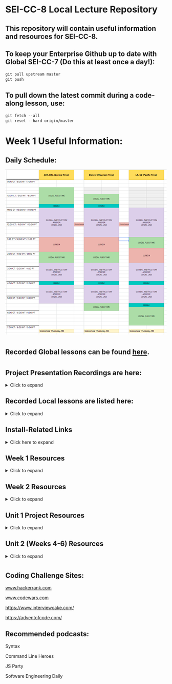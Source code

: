 # SEI-CC-8 Local Lecture Repository

## This repository will contain useful information and resources for SEI-CC-8.

## To keep your Enterprise Github up to date with Global SEI-CC-7 (Do this at least once a day!):
```
git pull upstream master
git push
```
## To pull down the latest commit during a code-along lesson, use:
```
git fetch --all
git reset --hard origin/master
```

# Week 1 Useful Information:
## Daily Schedule:
![daily schedule](images/daily-schedule.png)
# 
## Recorded Global lessons can be found [here](https://www.youtube.com/playlist?list=PL51l5r1uFLPOoHTAWQdr4EMpV5zbEPhDx). 
# 
## Project Presentation Recordings are here:
<details>
<summary>Click to expand</summary>

## [Unit 1 Presentations](https://drive.google.com/file/d/1QVuRuU7qsJy9Hl0yochNvGAETkYxdgIB/view?usp=sharing)

</details>


## Recorded Local lessons are listed here:
<details>
<summary>Click to expand</summary>

## Unit 1:
<details>
<summary>Click to expand:</summary>

## [Number Guessing Game - Part 1](https://drive.google.com/file/d/1beCMddmlE_XNXz1Q6X4kZWzh-OdIUD0B/view?usp=sharing).
## [Number Guessing Game - Part 2](https://drive.google.com/file/d/1MxI5YrtdMtcDZkrZ3V240Q6xlsGYsYbd/view?usp=sharing).

## [Creating a repository and adding files to it](https://drive.google.com/file/d/1Ue8av-BhAzhZ1lSuXmY8jAvM6xML6ZoW/view?usp=sharing).

## [Github Repository Basics](https://drive.google.com/file/d/1yTk6_qM4vpOta2gHIKGbK7tcFVaozxez/view?usp=sharing).
## [Tic-Tac-Toe Part 1](https://drive.google.com/file/d/1gfcKzXVWxjQb6YCo1os4RAWxeUHOGdkA/view?usp=sharing).
## [Tic-Tac-Toe Part 2](https://drive.google.com/open?id=1WMmXDgZ9Jsd_ksCYQYvWETRVrqRgUb8B).
## [Memory Game Plus Part 1](https://drive.google.com/file/d/1XkWgyiCJJzIfRukrOdAPE8o8pvaP0cc-/view?usp=sharing).
## [Memory Game Plus Part 2](https://drive.google.com/file/d/1zoWMl4hQxsJTHM5ZVGaIipyRK08fsWWu/view?usp=sharing).
## [Memory Game Plus Part 3](https://drive.google.com/file/d/1NHemhmr-mbtjrvzxKabW69Xe63-pcnyK/view?usp=sharing).
## [DOM Playground Part 1](https://drive.google.com/file/d/1OeG_OqkpqHOYCIDrX_Nwyp4He9IgcWhI/view?usp=sharing).
## [DOM Playground Part 2](https://drive.google.com/file/d/1vmgHYKM0nNmcH3aJYj8jNes4_VAVFfFr/view?usp=sharing).
## [EZPZ DOM Manipulation](https://drive.google.com/file/d/1Tsh6EgwsVlWP4KLxRf3_L7Fxorpw3u7Z/view?usp=sharing).
</details>

## Unit 2:
# 
## [Node Intro](https://drive.google.com/file/d/1IJ-3SY3axXZJCpE54SCxrXa4nP7kN4HP/view?usp=sharing)
## [Basic Node Tacos Part 1](https://drive.google.com/file/d/1bGXFWDuRJ-NHRDiE55_sFvdWmvlTYRcP/view?usp=sharing)
## [Basic Node Tacos Part 2](https://drive.google.com/file/d/16p2wCMxIIKo2hwcXuL4XKb3aGWaK1w1g/view?usp=sharing)
## [Node Book List App Part 1](https://drive.google.com/file/d/1Y91afCgCluRPcWtDM9VYhsl40fYcoKlw/view?usp=sharing) 
## [Node Book List App Part 2](https://drive.google.com/file/d/1Hl1M_MBn8HuIA34WFrHR3pAos1Hsjabz/view?usp=sharing)
## [Flights Part 1 - Part 1](https://drive.google.com/file/d/1Pexj-zgfTTFDMiX7UhKhHJ2SW8tw4OV8/view?usp=sharing)
## [Flights Part 1 - Part 2]()

</details>

## Install-Related Links
<details>
<summary>Click here to expand</summary>

## SEI-CC-8 Class repository can be found [here](https://git.generalassemb.ly/SEI-CC/SEI-CC-8).
# 
## Install-fest for Macs can be found [here](https://git.generalassemb.ly/SEI-CC/SEI-CC-8/blob/master/work/w01/d1/02-installfest.md).
# 
## Install-fest for Linux(Ubuntu) can be found [here](https://docs.google.com/document/d/1q74Y_A6psCz_Ou_GNGlVAXQVA3bivIcMFl3HVOd4RiE/edit).
# 
## Deliverables can be submitted [here](https://docs.google.com/forms/d/e/1FAIpQLSegX4tgG7HjoCcOpxDGgzasg5K6qZq9rf9wMUIdNxs3IsCq5w/viewform).
# 
## CLI(Command Line Interface) command [cheat sheet](https://towardsdatascience.com/a-quick-guide-to-using-command-line-terminal-96815b97b955).
# 
## Git commands / workflow [cheat sheet](https://rogerdudler.github.io/git-guide/).
# 
## Useful VS Code Extensions:

<details>
<summary>Click to expand</summary>

:emojisense:  - Suggestions and auto-complete for emoji in VS Code

Beautify - Adds color to help identify different parts of your code

Better Comments - Create human-friendly comments in your code

Bracket Pair Colorizer - Colors brackets/parens for easy readability

Color Info - Provides quick info about CSS colors

Debugger for Chrome - Debug JavaScript in Chrome

Django - Beautifies syntax for Django code

EJS language support - Adds support for EJS to VS Code

ESLint - JavaScript linting

HTML Boilerplate - Provides shortcut for boilerplate template

Live Server - Launch a development server with live reload/refresh

Markdown All in One - Shortcuts/preview for markdown code

Markdown Emoji - Adds emoji support to markdown

Material Icon Theme - Adds different icons for differentiating file types

open in browser - Open current file in your default browser/application

Python - Linting/debugging/intellisense for Python

SQL Server (mssql) - Adds support for SQL linting/colorizing/intellisense

vscode-spotify - Allows Spotify control from within VS Code

</details>

</details>

## Week 1 Resources
<details>
<summary>Click to expand</summary>

## [Markdown Syntax Cheat Sheet](https://guides.github.com/pdfs/markdown-cheatsheet-online.pdf)

## [JavaScript Docs (MDN)](https://developer.mozilla.org/en-US/docs/Web/JavaScript)

## [JavaScript Data Types (MDN)](https://developer.mozilla.org/en-US/docs/Web/JavaScript/Data_structures)

## [JavaScript Control Flow (MDN)](https://developer.mozilla.org/en-US/docs/Web/JavaScript/Guide/Control_flow_and_error_handling)

## [JavaScript Arrays (MDN)](https://developer.mozilla.org/en-US/docs/Web/JavaScript/Reference/Global_Objects/Array)

## [JavaScript Functions (MDN)](https://developer.mozilla.org/en-US/docs/Web/JavaScript/Reference/Functions)

## [Understanding Scope in JavaScript](https://scotch.io/tutorials/understanding-scope-in-javascript)

## [JavaScript Objects (MDN)](https://developer.mozilla.org/en-US/docs/Web/JavaScript/Reference/Global_Objects/Object)

## [Template Literals (MDN)](https://developer.mozilla.org/en-US/docs/Web/JavaScript/Reference/Template_literals)

## [CSS Tricks](https://css-tricks.com/) - Great CSS resource
# 
## Helpful CSS Libraries:
## [Animate](https://daneden.github.io/animate.css/) - Great for beginners, check this out for tic-tac-toe effects!!!
## [Materialize](https://materializecss.com/) - AMAZING, you WILL use this!
## [Skeleton](http://getskeleton.com/)
## [Bootstrap](https://getbootstrap.com/) - AMAZING, you WILL use this!
## [Foundation](https://foundation.zurb.com/) - More advanced, but SUPER powerful
# 
## [Intro to the DOM (MDN)](https://developer.mozilla.org/en-US/docs/Web/API/Document_Object_Model/Introduction)

## [Intro to Events (MDN)](https://developer.mozilla.org/en-US/docs/Learn/JavaScript/Building_blocks/Events)

## [Event Handlers (MDN)](https://developer.mozilla.org/en-US/docs/Web/Guide/Events/Event_handlers)
</details>


## Week 2 Resources
<details>
<summary>Click to expand</summary>

## [CSS Flexbox (MDN)](https://developer.mozilla.org/en-US/docs/Web/CSS/CSS_Flexible_Box_Layout/Basic_Concepts_of_Flexbox)
## [Flexbox Froggy](https://flexboxfroggy.com/) - Use this to help learn Flexbox!!!
## [CSS Grid (MDN)](https://developer.mozilla.org/en-US/docs/Web/CSS/CSS_Grid_Layout)
## [Grid Garden](https://cssgridgarden.com/) - Use this to help learn Grid!!!
## [Responsive Design - Media Queries (MDN)](https://developer.mozilla.org/en-US/docs/Web/CSS/Media_Queries/Using_media_queries)
## [Callback Functions (MDN)](https://developer.mozilla.org/en-US/docs/Mozilla/js-ctypes/Using_js-ctypes/Declaring_and_Using_Callbacks)
## [JS Classes (MDN)](https://developer.mozilla.org/en-US/docs/Web/JavaScript/Reference/Statements/class)
## [jQuery (Docs)](https://api.jquery.com/)
## [Arrow Functions (MDN)](https://developer.mozilla.org/en-US/docs/Web/JavaScript/Reference/Functions/Arrow_functions)
## [this Binding (MDN)](https://developer.mozilla.org/en-US/docs/Web/JavaScript/Reference/Operators/this)
## [Playing Audio (MDN)](https://developer.mozilla.org/en-US/docs/Web/API/HTMLAudioElement/Audio)

</details>

## Unit 1 Project Resources
<details>
<summary>Click to expand</summary>

## [Documenting Your Projects on GitHub](https://guides.github.com/features/wikis/)
## [Wireframe.cc](https://wireframe.cc/) - Simple, easy to use wire-frame designer
## [Draw.io](https://www.draw.io/) - More robust wire-frame utility, has templates for ERD (Entity Relationship Diagram) that we'll use in Units 2, 3, and 4
## [Trello](https://trello.com/) - Organization site to help keep goals/objectives neat and tidy
## [Google Fonts](https://fonts.google.com/) - So. Many. Fonts.
## [confetti.js](https://github.com/mathusummut/confetti.js/) - Everybody loves confetti...
## [Cool JavaScript Effects](https://wpdatatables.com/cool-javascript-effects/) - Links to TONS of fun, easy to use JS resources
## [CSS/JS Text Animation Snippets](https://speckyboy.com/css-javascript-text-animation-snippets/) - Easy to use code snippets for text animation
## [Freesound](https://freesound.org/) - So. Many. Free. Sounds.


</details>

## Unit 2 (Weeks 4-6) Resources
<details>
<summary>Click to expand</summary>

## [Node.JS Homepage](https://nodejs.org/)
## [AJAX](https://developer.mozilla.org/en-US/docs/Web/Guide/AJAX)
## [HTTP Request Methods](https://developer.mozilla.org/en-US/docs/Web/HTTP/Methods)
## [Node Package Manager (npm)](https://www.npmjs.com/)
## [Blocking/Non-Blocking, Async/Sync](http://stackoverflow.com/questions/10570246/what-is-non-blocking-or-asynchronous-i-o-in-node-js)
## [Basic Directory Structure from express-generator](https://docs.google.com/document/d/1PiFbtFFi_0jLLSjgjdCikr7uA0gIbsvwYu6WRjw9GaQ/edit?usp=sharing)
## [Express docs for Response object](https://expressjs.com/en/4x/api.html#res)
## [EJS](https://www.npmjs.com/package/ejs)
## [EJS - Including partial views](https://www.npmjs.com/package/ejs#includes)
## [RESTful/Resourceful routing conventions <<--- THIS, THIS, OMG, THIS!!!](https://gist.github.com/jim-clark/17908763db7bd3c403e6)
## [Method-override middleware](https://www.npmjs.com/package/method-override)
## [Data modeling (MongoDB documentation)](http://docs.mongodb.org/manual/core/data-modeling-introduction/)
## [A great video about data modeling](https://www.youtube.com/watch?v=PIWVFUtBV1Q)
## [MongoDB homepage](https://www.mongodb.org/)
## [mLab - MongoDB Cloud Hosting](https://mlab.com/)
## [MongooseJS - ODM](http://mongoosejs.com/)
## [MongooseJS - Subdocuments](https://mongoosejs.com/docs/subdocs.html)
## [MongooseJS - Populate](https://mongoosejs.com/docs/populate.html)
## [MongooseJS - Queries](https://mongoosejs.com/docs/queries.html)
# 
# Practice your reps by following these guides:
## [Cuisine Catalog](https://github.com/ManliestBen/cuisine-catalog): 3 different difficulty levels to practice full-stack MEN using full-CRUD.  Nothing fancy, this handles basic operations with minimal styling.
## [Recipe-Book](https://github.com/ManliestBen/recipe-book): A little more advanced tutorial to make a recipe-book collection.  This uses a 3rd party API (Edamam) and you’ll need to sign up for a free key.  This is also a work-in-progress, I’ll be adding more functionality to it over time.
# 
# Useful tool for querying APIs:
## [Postman](https://www.getpostman.com/)
# 
# Nifty APIs to try out:
## 
## Look [here](https://github.com/n0shake/Public-APIs):  A massive, organized list of public APIs
## 
### Here are some standout favorites:
### [NASA](https://api.nasa.gov/) <-- SOOOO COOOOL
### [Edamam](https://www.edamam.com/) (Food/Recipe/Nutrition)
### [National Park Service](https://www.nps.gov/subjects/developer/api-documentation.htm#/)
### [Star Trek API](http://stapi.co/about)
### [Cat Facts](https://alexwohlbruck.github.io/cat-facts/docs/)
### [Petfinder Adoption API](https://www.petfinder.com/developers/)
### [Dog Pictures](https://dog.ceo/dog-api/?ref=apilist.fun)
### [Spotify Web](https://apilist.fun/api/spotify-web) - NOT easy to use, but really cool!
### [Last.FM](https://apilist.fun/api/lastfm-api)
### [SoundCloud](https://apilist.fun/api/soundcloud-api)
### [Lord of The Rings](https://apilist.fun/api/the-lord-of-the-rings-api)
### [Quickchart](https://apilist.fun/api/quickchart) - REALLY quick, neat way to display data in a chart 
### [Open Movie Database](https://apilist.fun/api/omdb)
### [Notable and Random Quotes](https://apilist.fun/api/notable-and-quotable-random-quote)
### [Shutterstock](https://developers.shutterstock.com/?ref=apilist.fun)
### [Twilio](https://www.twilio.com/?ref=apilist.fun) <-- Use this to send SMS notifications!!!
### [Cocktail Database](https://www.thecocktaildb.com/api.php?ref=apilist.fun)
### [FreesoundPI](https://freesound.org/docs/api/index.html?ref=apilist.fun)
### [SuperHero Database](https://superheroapi.com/index.html)
### [Frankfurter](https://www.frankfurter.app/?ref=apilist.fun) - currency exchange
### [Open Charge](https://openchargemap.org/site/develop/api?ref=apilist.fun) (EV charge station map)
### [Wolfram Alpha](http://products.wolframalpha.com/api/?ref=apilist.fun)
### [Astronomical Data](https://ipgeolocation.io/astronomy-api.html?ref=apilist.fun)
### [Jeopardy Questions](http://jservice.io/?ref=apilist.fun)
### [Spoonacular](https://spoonacular.com/food-api) (Restaurant Food Database)
### [Reddit](https://www.reddit.com/dev/api)
### [Wunderground](http://www.wunderground.com/weather/api/)
### [Marvel Comics](http://developer.marvel.com/)
### [FoaaS](http://www.foaas.com/)
### [BreweryDB](http://www.brewerydb.com/browse)
### [Slack](https://api.slack.com/web)
### [Lob](https://lob.com/) - Email Postcards
### [Battle.net](https://dev.battle.net/)
### [IFTTT](https://ifttt.com/)
### [USDA National Nutrient Database](http://ndb.nal.usda.gov/ndb/api/doc)
### [Twitter](https://dev.twitter.com/rest/public)
### [Pokémon API](http://pokeapi.co/) <-- The only way to catch em all!
### [Open Weather Map](http://openweathermap.org/)
### [Jokes](https://jokes.one/api/joke/)
### [Random Facts](https://fungenerators.com/api/facts/)

</details>

#  
## Coding Challenge Sites:
www.hackerrank.com

www.codewars.com

https://www.interviewcake.com/

https://adventofcode.com/

## Recommended podcasts:
Syntax

Command Line Heroes 

JS Party

Software Engineering Daily





